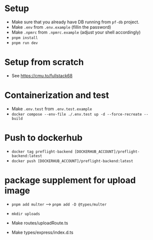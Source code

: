 # Setup

- Make sure that you already have DB running from `pf-db` project.
- Make `.env` from `.env.example` (fillin the password)
- Make `.npmrc` from `.npmrc.example` (adjust your shell accordingly)
- `pnpm install`
- `pnpm run dev`

# Setup from scratch

- See https://cmu.to/fullstack68

# Containerization and test

- Make `.env.test` from `.env.test.example`
- `docker compose --env-file ./.env.test up -d --force-recreate --build`

# Push to dockerhub

- `docker tag preflight-backend [DOCKERHUB_ACCOUNT]/preflight-backend:latest`
- `docker push [DOCKERHUB_ACCOUNT]/preflight-backend:latest`

# package supplement for upload image
- `pnpm add multer` --> `pnpm add -D @types/multer`
- `mkdir uploads`

- Make routes/uploadRoute.ts
- Make types/express/index.d.ts
